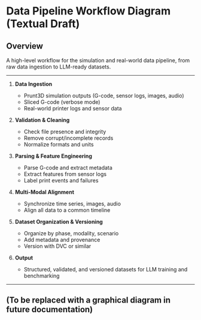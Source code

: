 # Data Pipeline Workflow Diagram (Textual Draft)

## Overview
A high-level workflow for the simulation and real-world data pipeline, from raw data ingestion to LLM-ready datasets.

---

1. **Data Ingestion**
    - Prunt3D simulation outputs (G-code, sensor logs, images, audio)
    - Sliced G-code (verbose mode)
    - Real-world printer logs and sensor data

2. **Validation & Cleaning**
    - Check file presence and integrity
    - Remove corrupt/incomplete records
    - Normalize formats and units

3. **Parsing & Feature Engineering**
    - Parse G-code and extract metadata
    - Extract features from sensor logs
    - Label print events and failures

4. **Multi-Modal Alignment**
    - Synchronize time series, images, audio
    - Align all data to a common timeline

5. **Dataset Organization & Versioning**
    - Organize by phase, modality, scenario
    - Add metadata and provenance
    - Version with DVC or similar

6. **Output**
    - Structured, validated, and versioned datasets for LLM training and benchmarking

---

## (To be replaced with a graphical diagram in future documentation)
